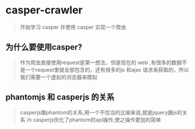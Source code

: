 # casper-crawler
> 开始学习 casper 并使用 casper 实现一个爬虫

## 为什么要使用casper?
> 作为爬虫直接使用request是第一想法，但是现在的 web ,有很多的数据不是一个request里就全部包含的，还有很多的js 和ajax 请求来获取的，所以我们需要一个虚拟的浏览器来模拟
## phantomjs 和 casperjs 的关系
> casperjs跟phantom的关系,用一个不恰当的比喻来说,就是jquery跟js的关系 /n casperjs优化了phantom的api操作,使之操作更加的简单

